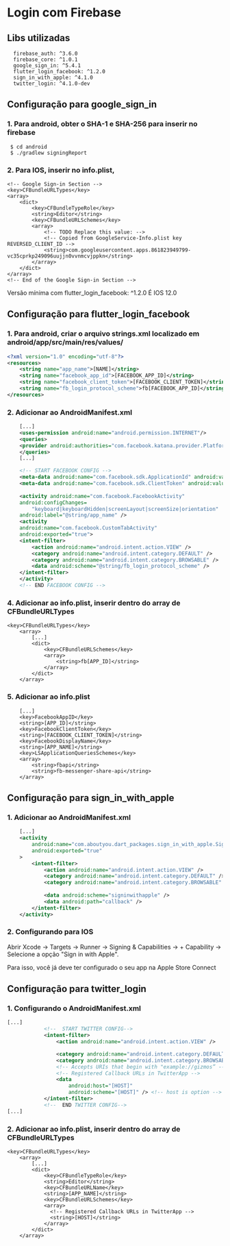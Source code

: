 # Login com Firebase

## Libs utilizadas
```
  firebase_auth: ^3.6.0
  firebase_core: ^1.0.1
  google_sign_in: ^5.4.1
  flutter_login_facebook: ^1.2.0  
  sign_in_with_apple: ^4.1.0
  twitter_login: ^4.1.0-dev
```

## Configuração para google_sign_in

### 1. Para android, obter o SHA-1 e SHA-256 para inserir no firebase
```
 $ cd android
 $ ./gradlew signingReport
```

### 2. Para IOS, inserir no info.plist,
```
<!-- Google Sign-in Section -->
<key>CFBundleURLTypes</key>
<array>
	<dict>
		<key>CFBundleTypeRole</key>
		<string>Editor</string>
		<key>CFBundleURLSchemes</key>
		<array>
			<!-- TODO Replace this value: -->
			<!-- Copied from GoogleService-Info.plist key REVERSED_CLIENT_ID -->
			<string>com.googleusercontent.apps.861823949799-vc35cprkp249096uujjn0vvnmcvjppkn</string>
		</array>
	</dict>
</array>
<!-- End of the Google Sign-in Section -->
```

Versão mínima com flutter_login_facebook: ^1.2.0 É IOS 12.0

## Configuração para flutter_login_facebook

### 1. Para android, criar o arquivo strings.xml localizado em android/app/src/main/res/values/
```xml
<?xml version="1.0" encoding="utf-8"?>
<resources>
    <string name="app_name">[NAME]</string>
    <string name="facebook_app_id">[FACEBOOK_APP_ID]</string>
    <string name="facebook_client_token">[FACEBOOK_CLIENT_TOKEN]</string>
    <string name="fb_login_protocol_scheme">fb[FACEBOOK_APP_ID]</string>
</resources>
```

### 2. Adicionar ao AndroidManifest.xml
```xml
    [...]
    <uses-permission android:name="android.permission.INTERNET"/>
    <queries>
    <provider android:authorities="com.facebook.katana.provider.PlatformProvider" />
    </queries>
    [...]

    <!-- START FACEBOOK CONFIG -->
    <meta-data android:name="com.facebook.sdk.ApplicationId" android:value="@string/facebook_app_id"/>
    <meta-data android:name="com.facebook.sdk.ClientToken" android:value="@string/facebook_client_token"/>
    
    <activity android:name="com.facebook.FacebookActivity"
    android:configChanges=
        "keyboard|keyboardHidden|screenLayout|screenSize|orientation"
    android:label="@string/app_name" />
    <activity
    android:name="com.facebook.CustomTabActivity"
    android:exported="true">
    <intent-filter>
        <action android:name="android.intent.action.VIEW" />
        <category android:name="android.intent.category.DEFAULT" />
        <category android:name="android.intent.category.BROWSABLE" />
        <data android:scheme="@string/fb_login_protocol_scheme" />
    </intent-filter>
    </activity>
    <!-- END FACEBOOK CONFIG -->
```

### 4. Adicionar ao info.plist, inserir dentro do array de CFBundleURLTypes
```
<key>CFBundleURLTypes</key>
	<array>
		[...]
		<dict>
			<key>CFBundleURLSchemes</key>
			<array>
				<string>fb[APP_ID]</string>
			</array>
		</dict>
	</array>
```

### 5. Adicionar ao info.plist
```
    [...]
    <key>FacebookAppID</key>
	<string>[APP_ID]</string>
	<key>FacebookClientToken</key>
	<string>[FACEBOOK_CLIENT_TOKEN]</string>
	<key>FacebookDisplayName</key>
	<string>[APP_NAME]</string>
	<key>LSApplicationQueriesSchemes</key>
	<array>
		<string>fbapi</string>
		<string>fb-messenger-share-api</string>
	</array>
```

## Configuração para sign_in_with_apple

### 1. Adicionar ao AndroidManifest.xml
```xml
    [...]
    <activity
        android:name="com.aboutyou.dart_packages.sign_in_with_apple.SignInWithAppleCallback"
        android:exported="true"
    >
        <intent-filter>
            <action android:name="android.intent.action.VIEW" />
            <category android:name="android.intent.category.DEFAULT" />
            <category android:name="android.intent.category.BROWSABLE" />
    
            <data android:scheme="signinwithapple" />
            <data android:path="callback" />
        </intent-filter>
    </activity>
```

### 2. Configurando para IOS

Abrir Xcode -> Targets -> Runner -> Signing & Capabilities -> + Capability -> Selecione a opção "Sign in with Apple".

Para isso, você já deve ter configurado o seu app na Apple Store Connect 

## Configuração para twitter_login

### 1. Configurando o AndroidManifest.xml
```xml
[...]
            <!--  START TWITTER CONFIG-->
            <intent-filter>
                <action android:name="android.intent.action.VIEW" />

                <category android:name="android.intent.category.DEFAULT" />
                <category android:name="android.intent.category.BROWSABLE" />
                <!-- Accepts URIs that begin with "example://gizmos” -->
                <!-- Registered Callback URLs in TwitterApp -->
                <data
                    android:host="[HOST]"
                    android:scheme="[HOST]" /> <!-- host is option -->
            </intent-filter>
            <!--  END TWITTER CONFIG-->
[...]
```

### 2. Adicionar ao info.plist, inserir dentro do array de CFBundleURLTypes
```
<key>CFBundleURLTypes</key>
	<array>
		[...]
		<dict>
            <key>CFBundleTypeRole</key>
            <string>Editor</string>
            <key>CFBundleURLName</key>
            <string>[APP_NAME]</string>
            <key>CFBundleURLSchemes</key>
            <array>
              <!-- Registered Callback URLs in TwitterApp -->
              <string>[HOST]</string>
            </array>
        </dict>
	</array>
```